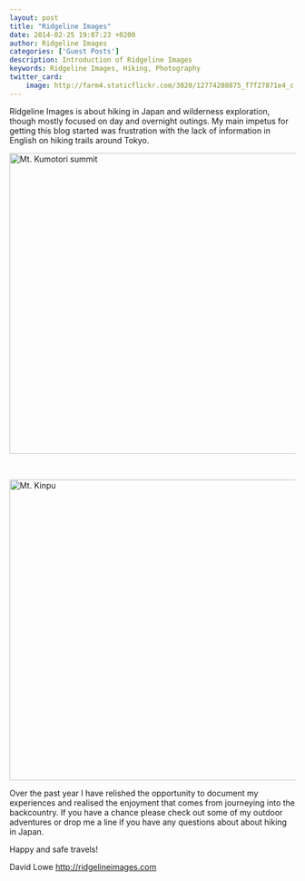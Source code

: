 ```yaml
---
layout: post
title: "Ridgeline Images"
date: 2014-02-25 19:07:23 +0200
author: Ridgeline Images
categories: ['Guest Posts']
description: Introduction of Ridgeline Images
keywords: Ridgeline Images, Hiking, Photography
twitter_card:
    image: http://farm4.staticflickr.com/3820/12774208875_f7f27871e4_c.jpg
---
```

Ridgeline Images is about hiking in Japan and wilderness exploration, though mostly focused on day and overnight outings. My main impetus for getting this blog started was frustration with the lack of information in English on hiking trails around Tokyo.

<a href="http://www.flickr.com/photos/90204224@N07/12774208875/"><img src="http://farm4.staticflickr.com/3820/12774208875_f7f27871e4_c.jpg" width="800" height="530" alt="Mt. Kumotori summit"></a>
<!--more--><br>

<a href="http://www.flickr.com/photos/90204224@N07/12774655334/"><img src="http://farm4.staticflickr.com/3784/12774655334_ccc0ecd6ab_c.jpg" width="800" height="530" alt="Mt. Kinpu"></a>

Over the past year I have relished the opportunity to document my experiences and realised the enjoyment that comes from journeying into the backcountry. If you have a chance please check out some of my outdoor adventures or drop me a line if you have any questions about about hiking in Japan.
 
Happy and safe travels!
 
David Lowe
<a href="http://ridgelineimages.com" target="_blank">http://ridgelineimages.com</a>
